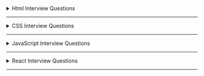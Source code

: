 <details>
  <summary>Html Interview Questions</summary>

  <details>
    <summary>1. What is Html? </summary>

  - HTML stands for **HyperText Markup Language**. It defines the structure of the data that will be rendered on the browser in a webpage.

  - It is a standard text formatting language used for developing web pages **released in 1993**.

  - The latest version of HTML is HTML5. There are two main components in HTML language, **Tags** and **Attributes**.
  </details>

  ---

  <details>
    <summary>2. State the difference between HTML and XHTML. </summary>

  ## HTML :-
  - HTML stands for **HyperText Markup Language**. It was developed by Tim Berners-Lee.

  - **It was developed in 1991**. It is **extended from SGML**. All **tags and attributes are not necessarily to be in lower or upper case**.

  - The **format is a document file format**. **Doctype is not necessary to write at the top**. The used filename **extensions are .html, .htm**.

  - It is **not necessary to close the tags in the order they are opened**. 

  ## XHTML :-
  - XHTML stands for **Extensible Hypertext Markup Language**. It was developed by W3C i.e.lowercase World Wide Web Consortium.

  - **It was released in 2000**. It is **extended from XML and HTML**. In this, **every tag and attribute should be in lower case**.

  - The **format is a markup language**. **Doctype is very necessary to write at the top of the file**. The used Filename **extensions are .xhtml, .xht, .xml**.

  - It is **necessary to close the tags in the order they are opened**. 
  </details>

  ---

  <details>
    <summary>3. State the difference between Elements and Tags?</summary>

  ### Elements :-

  - An element **consists of an opening tag, content, and a closing tag**. It represents a complete, structured unit within an HTML document.
  - Elements can be as **simple as a pair of tags or it can include content between the opening and closing tags.**

  ```html
  <p></p>
  <p>This is a paragraph</p>
  ```

  - Elements can also have attributes that provide additional information about the element.
  - Example of an element with content:
    ```html
    <p>This is a paragraph</p>
    ```
  - Example of an element without content (empty element):
    ```html
    <img src="image.jpg" alt="An image" />
    ```

  ### Tags :-

  - A tag is a **fundamental building block of HTML**.
    Tags are used to define HTML elements.
  - Tags are represented by angle brackets **("<" and ">")**.
    **Tags come in pairs: an opening tag and a closing tag**.
  - Opening tag:
    ```html
    <tagname></tagname>
    ```
  - Closing tag:
    ```html
        </tagname>
    ```
  - Example:
  `html
          <p> (opening tag), </p> (closing tag)
      `
  </details>

  ---

  <details>
    <summary>4. What are Attributes in tags? </summary>

  - Attributes provide additional information about HTML elements and are used within the opening tag of an element.

  - Attributes are always included in the opening tag and are written as name/value pairs.

    ```html
    <tagname attribute="value">Content</tagname>
    ```

  - Attributes can be used to modify the behavior or appearance of an element. Different elements support different attributes.
    ```html
    <a href="https://www.example.com">Visit Example.com</a>
    ```
  - Some of the **common attributes are id, class, src, href, alt** etc.
  </details>

  ---

  <details>
    <summary>5. What are void elements in HTML?</summary>

  - HTML elements which do not have closing tags or do not need to be closed are Void elements. For Example
    ```html
    <br />, <img />,
    <hr />
    <input /> <meta />, <link />, etc
    ```
  - Void elements, also known as self-closing or empty elements, are HTML elements that do not have any content between an opening tag and a closing tag.

  </details>

  ---

  <details>
    <summary>6. What are Meta tags? </summary>

  - Meta tags in HTML provide metadata about the HTML document. Metadata is information about data, and in the context of HTML.

  - Meta tags convey information about the document itself, such as character encoding, page description, keywords, viewport settings, and more.

  - Meta tags are placed within the &lt;head&gt; section of an HTML document.
  - Here are some common meta tags and their purposes: - `<meta charset="UTF-8">` --> **Specifies the character encoding for the document**. In this example, it's set to UTF-8, which is a widely used character encoding for displaying various characters and symbols.

        - `<meta name="viewport" content="width=device-width, initial-scale=1.0">` --> **Defines the viewport properties, especially important for responsive web design**. It ensures that the page is displayed properly on different devices and screen sizes.

        - `<meta name="description" content="A brief description of the page">` --> **Provides a concise description of the HTML document**. This description may be used by search engines when displaying search results.

        - `<meta name="keywords" content="keyword1, keyword2, keyword3">` --> **Specifies a comma-separated list of keywords relevant to the content of the page**. This information was historically used by search engines for indexing.

        - `<meta name="author" content="Author Name">` --> **Identifies the author of the document.**
        - `<meta http-equiv="refresh" content="5;url=https://example.com/">` --> **Redirects the browser to another URL after a specified number of seconds (in this example, 5 seconds).**

    </details>

  ---

  <details>
    <summary>7. State the difference between HTML and HTML5. </summary>

  ## HTML :-

  - It didn’t support audio and video without the use of Flash player support. 
  - It uses cookies to store temporary data. Does not allow JavaScript to run in the browser. 
  - Not possible to draw shapes like circles, rectangles, triangles, etc. 
  - Elements like nav and header were not present. The doctype declaration is too long and complicated.
  - Vector graphics are possible in HTML with the help of various technologies such as VML, Silver-light, Flash, etc.
  - It does not allow drag-and-drop effects.

  ## HTML5 :-

  - 	It supports audio and video controls with the use of <audio> and <video> tags.
  - It uses SQL databases and application cache to store offline data. 
  - Allows JavaScript to run in the background. This is possible due to JS Web worker API in HTML5.
  - HTML5 allows drawing shapes like circles, rectangles, triangles, etc.
  - New elements for web structure like nav, header, footer, etc. The doctype declaration is quite simple and easy.
  - Vector graphics is additionally an integral part of HTML5 like SVG and canvas.
  </details>

  ---

  <details>
    <summary>8. What are HTML entities? </summary>

  - HTML entities is essential when you want to display reserved characters or characters with special meanings in HTML without triggering their associated behaviors.

  - HTML entities are used to ensure that the browser correctly interprets and displays characters, even if they are reserved characters in HTML markup.

  - Some common HTML entities are `&lt`, `&gt`, `&amp;euro`, `&apos` and `&quot` etc.
  </details>

  ---

  <details>
    <summary>9. Difference between Inline and Block Elements in Html? </summary>

  ## Block :-

  - **Block-level elements typically start on a new line and take up the full width available, extending the entire width of their container**.

  - Block-level elements create a "block" or a rectangular box in the document flow, stacking vertically on top of each other.

  - Examples :- `<div>`, `<p>`, `<h1> to <h6>`, `<ul>`,`<ol>`, `<li>`, `<table>` and `<form>` etc.

  - **Block-level elements can contain other block-level and inline elements**.

  ## Inline :-

  - **Inline elements do not start on a new line and only take up as much width as necessary. They do not force a new line to begin after them.**.

  - Inline elements flow within the content and appear next to each other horizontally..

  - Examples :- `<span>`, `<a>`, `<img>`, `<br>`,`<input>`, `<strong>` and `<em>` etc.

  - **Inline elements cannot contain block-level elements but can contain other inline elements**.
  </details>

  ---

  <details>
    <summary>10. What is the difference between &lt; figure &gt; tag and &lt; img &gt; tag? </summary>

  ## Figure :-

  - The `<figure>` tag is used to **group together an image `(<img>)` and its caption** `(<figcaption>)`.

  - It provides semantic meaning to the relationship between the image and its associated content.

  - It is a block-level element.

  - Example :-
    ```html
    <figure>
      <img src="image.jpg" alt="An example image" />
      <figcaption>This is the caption for the image.</figcaption>
    </figure>
    ```

  ## Img :-

  - The `<img>` (image) tag is **used to embed images in an HTML document**. It is a **void or self-closing tag, meaning it does not have a closing tag**.

  - The **src** attribute of the `<img>` tag specifies the **source (URL or file path) of the image**. Additional attributes, such as **alt** for **alternative text**, **width**, **height**, and others, can be used to provide information about the image.

  - Example :-
    ```html
    <img src="image.jpg" alt="An example image" />
    ```
    </details>

  ---

  <details>
    <summary>11. Difference between &lt; link &gt; and &lt; a &gt; tag.</summary>

  ## "a" tag (Anchor Tag):-

  - The `<a>` tag is **primarily used to create hyperlinks**, allowing users to navigate to other pages or resources.

  - **It can be used to link to external resources (other websites) or internal resources (other pages within the same website)**. The **href** attribute is used to specify the destination URL.

  - The `<a>` tag can also be used to **create links within the same page using the fragment identifier (#)** to target an element with a specific id attribute.

  - Example :-
    ```html
    <a href="https://www.example.com">Visit Example.com</a>
    ```

  ## link tag :-

  - **The `<link>` tag is used to include external resources and define relationships between the current document and external resources**. It is commonly used to link external stylesheets, icons, and other resources.

  - **It is often placed within the `<head>` section of an HTML document**. Common attributes include rel (relationship), href (URL of the external resource), and type (the MIME type of the resource).

  - Example :-
  ```html
      <link rel="stylesheet" href="styles.css">
  ```
  </details>

  ---

  <details>
    <summary>12. What is the difference between “display: none” and “visibility: hidden”, when used as attributes to the HTML element? </summary>

  ## `display: none` :-

  - **The display: none property removes the element from the normal document flow, and it effectively hides the element completely**.

  - The **hidden element takes up no space in the layout, meaning it doesn't affect the positioning of surrounding elements** as if it were not in the document at all.

  - Child elements within the hidden element are also hidden. The element is not rendered, and it cannot be interacted with by the user.

  - Example :-
    ```css
    .hidden-element {
      display: none;
    }
    ```

  ## `visibility: hidden` :-

  - **The visibility: hidden property hides the element while still maintaining its position in the layout. The element is not visible, but it still occupies space in the document flow.**

  - The hidden **element is not rendered, but it still affects the layout as if it were visible.** Child elements within the hidden element are also hidden.

  - The element is not visible, but it is still part of the document structure and can potentially be interacted with by the user through scripting.

  - Example :-
  `css
      .hidden-element {
      visibility: hidden;
      }
      `
  </details>

  ---

  <details>
    <summary>13. How do you create nested web pages in HTML? </summary>

  - **Creating nested web pages using iframes in HTML involves embedding one HTML document within another using the `<iframe>`tag. Here's an example:-**

  **parent.html**
  ```html
  <!DOCTYPE html>
  <html lang="en">
  <head>
    <meta charset="UTF-8">
    <meta name="viewport" content="width=device-width, initial-scale=1.0">
    <title>Parent Page</title>
  </head>
  <body>
    <h1>Parent Page</h1>
    <p>This is the content of the parent page.</p>
    
    <!-- Use an iframe to embed the child page -->
    <iframe src="child.html" width="600" height="400"></iframe>
  </body>
  </html>
  ```
  - **child.html**
  ```html
  <!DOCTYPE html>
  <html lang="en">
  <head>
    <meta charset="UTF-8">
    <meta name="viewport" content="width=device-width, initial-scale=1.0">
    <title>Child Page</title>
  </head>
  <body>
    <h1>Child Page</h1>
    <p>This is the content of the child page.</p>
  </body>
  </html>
  ```
  - **Creating nested web pages using iframes in HTML involves embedding one HTML document within another using the `<iframe>`tag. Here's an example:-**

  - The &lt;embed&gt; tag in HTML is used for embedding external applications which are generally multimedia content like audio or video into an HTML document.

  - It is used as a container for embedding plug-ins such as flash animations. This tag is a new tag in HTML 5, and it requires only starting tag.

  - **embed**
    ```html
    <!DOCTYPE html>
    <html>
      <head>
        <title>embed Tag</title>
        <style>
          q {
            color: #00cc00;
            font-style: italic;
          }
        </style> 
      </head>
      <body>
        <q>GeeksforGeeks</q> is loading.
        <br>
        <embed src="loading2.swf"
        type="application/x-shockwave-flash">
      </body>
    </html>				 

    ```
  </details>

  --- 

  <details>
    <summary>14. What is the use of the target attribute in the &lt;link&gt; tag? </summary>

  - The HTML &lt;link&gt; **target Attribute** is used to specify the **window or a frame where the linked document is loaded**. It is not supported by HTML 5.

    ```html
      <link target="_blank|_self|_parent|_top|framename">
    ```
  - Attribute Values :- 
  - **_blank**: It opens the link in a new window.
  - **_self**: It opens the linked document in the same frame.
  - **_parent**: It opens the linked document in the parent frameset.
  - **_top**: It opens the linked document in the full body of the window.
  - **framename**: It opens the linked document in the named frame.

  </details>

  --- 

  <details>
    <summary>15. What are semantic elements? </summary>

  - Semantic Elements have meaningful names which tell about the type of content. For instance header, footer, table, … etc. 

  - HTML5 introduces many semantic elements as mentioned below

  - **article**: It contains independent content which doesn’t require any other context. 
  - **aside**: It is used to place content in a sidebar i.e. aside from the existing content. 
  - **details**: It defines additional details that the user can hide or view. 
  - **figure & figcaption**: It is used to add an image to a web page with a small description.
  - **footer**: It is located at the bottom of any article or document, they can contain contact details, copyright information, etc.
  - **header**: It is used for the header of a section introductory of a page.
  - **main**: It defines the main content of the document. 
  - **mark**: It is used to highlight the text.
  - **nav**: It is used to define a set of navigation links in the form of a navigation bar or nav menu.
  - **section**: A page can be split into sections like Introduction, Contact Information, Details, etc and each of these sections can be in a different section tag.
  </details>

  --- 

  <details>
    <summary>16. What is HTML Canvas? </summary>

  - The HTML **“canvas”** element is **used to draw graphics via JavaScript**.

  - The **“canvas” element is only a container for graphics**. One must use JavaScript to actually draw the graphics.

  - Canvas has **several methods for drawing paths, boxes, circles, text, and adding images**.

  - The **canvas would be a rectangular area on an HTML page**. By default, a **canvas has no border and no content**.

  - An **id attribute** has been specified to refer to it in a script, and a **width and height attribute** to define the size of the canvas. The **style attribute** is used to add a border.

  - **CANVAS**
  ```html
  <!DOCTYPE html> 
  <html> 

  <body> 
    <canvas id="myCanvas"
        width="400"
        height="200"
        style="border:2px solid #000000;"> 
    </canvas> 
  </body> 
  </html>

  ```
  </details>

  --- 

  <details>
    <summary>17. What are web storage APIs? </summary>

  - **SessionStorage** and **LocalStorage** are known as the **web storage API**. Data can be stored on the client side by using these APIs. 

  ## SessionStorage :-

  - SessionStorage is **used for storing data on the client side**. **Maximum limit of data saving in SessionStorage is about 5 MB**.

  - **Data in the SessionStorage exist till the current tab is open** if we close the current tab then our data will also erase automatically from the SessionStorage. 

  ## LocalStorage :-

  - Like SessionStorage, LocalStorage also **. **Maximum limit of data saving is about 5 MB in LocalStorage also**.

  - LocalStorage has **no expiration time, Data in the LocalStorage persist till the user manually delete it**. This is the only difference between LocalStorage and SessionStorage. 
  </details>

  ---
  --- 

  <details>
    <summary>18. What are the new input types in HTML5 for forms? </summary>

  ## The following are the new input types in HTML5 for forms:

  - **date -**	Allows the user to select a date.	

    ```html
    <input type=”date”>
    ```
  - **datetime -**	Allows the user to select date and time using UTC date and time format.	

    ```html
    <input type=”datetime”>
    ```
  - **datetime-local -**	To select the date and time as per the local time.

    ```html
    <input type=”datetime-local”>
    ```	
  - **month -**	Select month and year.

    ```html
      <input type=”month”>
    ```
  - **time -**	The time of day.

    ```html
      <input type=”time”>
    ```
  - **week -**	Enables you to select the week and year.

    ```html
      <input type=”week”>
    ```
  - **color -**	Enables you to enter a simple color value.

    ```html
      <input type=”color””>
    ```
  - **email -**	Validates the input using the standard email format.

    ```html
      <input type=”email”>
    ```
  - **search -**	Searches a data set.

    ```html
      <input type=”search”>
    ```
  - **number -**	Accepts only numbers.

    ```html
      <input type=”number”>
    ```
  - **url -**	Accepts only URLs.

    ```html
      <input type=”url”>
    ```
  </details>

  ---

  <details>
    <summary>19. Explain an image map in HTML. </summary>

  - An image map is **defined by the &lt;map&gt; tag**. Using this the image map tag, **we can linking the different web pages using a single image**. We can add one or more clickable areas in a single image using &lt;area&gt; tags. 
  </details>

  ---

  <details>
    <summary>20. What is the use of the figure tag in HTML 5? </summary>

  - The &lt;figure&gt; tag **identifies self-contained content related to the main content. It adds self-contained content like photos, diagrams, illustrations, etc**.

  - The figure, its caption, and its contents are referenced as a single unit from the main flow of the document. 

  - The **&lt;figure&gt; tag has two elements img src and figcaption**. **Img src is used for adding image sources in a document**, while **figcaption sets the caption of an image**.

  ```html
  <figure>
      <img src="pancakes.jpg" alt="Blueberry Pancakes">
      <figcaption>A Stack of Blueberry Pancakes</figcaption>
  </figure>
  ```
  </details>

  ---

  <details>
    <summary>21. What is a datalist tag? </summary>

  - The &lt;datalist&gt; tag provides autocomplete feature in the HTML files. **It enables users to add the autocomplete form based on the predefined options**.

  - It can be **used with an input tag so users can easily fill the data in the forms using predefined options**.

  ```html
    <label for="car">Choose your car from the list:</label>
    <input list="cars" name="car" id="car">
    <datalist id="cars">
      <option value="Honda">
      <option value="Hyundai">
      <option value="Maruti">
      <option value="Audi">
      <option value="BMW">
    </datalist>
  ```
  </details>

  ---

  <details>
    <summary>22. Why is the required attribute used in HTML5? </summary>

  - This **attribute is mainly used for form validation**. Before submitting the form, **it compels the user to enter text in the text area or text field**.
  </details>

  ---

  <details>
    <summary>23. What is the use of Geolocation API in HTML5? </summary>

  - One of the **best HTML5 APIs is Geolocation API** which is **used to determine the geographical location of the user for a web application**.  

  - With HTML5, you can **now browse to the visitor’s current website’s latitude and longitude coordinates**. 

  - These **coordinates can be recorded by JavaScript and sent to the server, allowing it to display your position on the page**.

  - The geolocation API is used with **navigation.geolocation object**. A Geolocation object that **contains the user’s location information and can produce a customized result is returned via the read-only property of the object**.

  - **Syntax -**

  ```javascript
    var geoLocation = navigator.geolocation;
  ```
  </details>

  ---
  <details>
    <summary>24. What is the benefit of collapsing the white space in HTML? </summary>

  - **White space** is a term **used to describe empty or blank values in the code the browser reads and displays**. The collapsing of these white spaces is a unique characteristic of HTML.

  - The **advantage of this feature is in its ability to reduce the time of transmitting data between server and client by removing unused bytes taken up by the white spaces**.

  - If you **accidentally leave excess white space, the browser will disregard it and perfectly display the UI**.
  </details>

  ---
  <details>
    <summary>25. What is an SVG tag in HTML? Give Example. </summary>

  - **Scalable Vector Graphics** is the abbreviation for the HTML SVG. A **modularized language called HTML SVG is used to describe visuals in XML**. 

  - **Vector and hybrid vector/raster graphics in two dimensions are described in XML**. It comes from the W3C. **Text files containing XML define the actions of SVG images**. 

  - The **ability to produce and edit SVG images as XML files means that they can be done with a text editor**, but usually speaking, drawing applications like Inkspace are preferred for this purpose.

    ```html
      <!DOCTYPE html>
      <html>
      <body>
        <svg width= "200" height= "200">
        <circle  cx= "50" cy="50" r="45" stroke="pink" stroke-width="4" fill="cyan" />
        </svg>
      </body>
      </html>
    ```
  </details>

  ---

</details>

---

<details>
  <summary>CSS Interview Questions</summary>


</details>

---

<details>
  <summary>JavaScript Interview Questions</summary>


</details>

---

<details>
  <summary>React Interview Questions</summary>


</details>

---